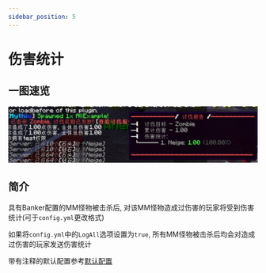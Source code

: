 ```yaml
---
sidebar_position: 5
---
```


# 伤害统计

## 一图速览

![](_images/伤害统计.png)

## 简介

具有Banker配置的MM怪物被击杀后, 对该MM怪物造成过伤害的玩家将受到伤害统计(可于`config.yml`更改格式)

如果将`config.yml`中的`LogAll`选项设置为`true`, 所有MM怪物被击杀后均会对造成过伤害的玩家发送伤害统计

带有注释的默认配置参考[默认配置](开始/默认配置.md#config.yml)
